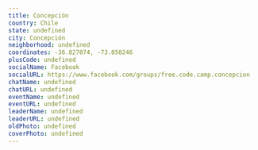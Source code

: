 ```yaml
---
title: Concepción
country: Chile
state: undefined
city: Concepción
neighborhood: undefined
coordinates: -36.827074, -73.050246
plusCode: undefined
socialName: Facebook
socialURL: https://www.facebook.com/groups/free.code.camp.concepcion
chatName: undefined
chatURL: undefined
eventName: undefined
eventURL: undefined
leaderName: undefined
leaderURL: undefined
oldPhoto: undefined
coverPhoto: undefined
---
```

